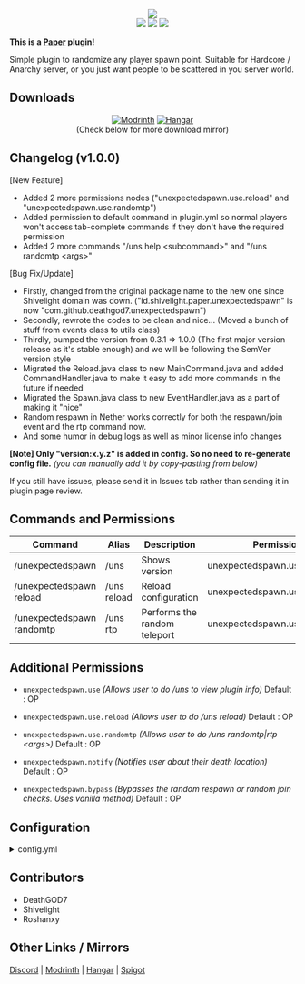 <p align="center">
<img src="https://raw.githubusercontent.com/Shivelight/unexpectedspawn-paper/master/assets/artwork.png">
<br>
<img src="https://img.shields.io/badge/Crafted%20in-Java-red?style=flat&logo=java">
<a href="https://discord.gg/7wqnERhG9f"><img src="https://img.shields.io/static/v1?label=Discord&message=Join&style=flat&logo=discord&color=7289da"></a>
<img src="https://img.shields.io/github/v/release/Shivelight/unexpectedspawn-paper?color=green">
</p>

**This is a [Paper](https://github.com/PaperMC/Paper) plugin!**

Simple plugin to randomize any player spawn point. Suitable for Hardcore / Anarchy server, or you just want people to be scattered in you server world.

## Downloads
<p align="center">
<a href="https://modrinth.com/plugin/unexpected-spawn"><img src="https://raw.githubusercontent.com/DeathGOD7/devins-badges/v3/assets/cozy/available/modrinth_64h.png" alt="Modrinth"></a>
<a href="https://hangar.papermc.io/DeathGOD7/UnexpectedSpawn"><img src="https://raw.githubusercontent.com/DeathGOD7/devins-badges/v3/assets/cozy/available/hangar_64h.png" alt="Hangar"></a>
<br>(Check below for more download mirror)
</p>


## Changelog (v1.0.0)
[New Feature]
- Added 2 more permissions nodes ("unexpectedspawn.use.reload" and "unexpectedspawn.use.randomtp")
- Added permission to default command in plugin.yml so normal players won't access tab-complete commands if they don't have the required permission
- Added 2 more commands "/uns help \<subcommand>" and "/uns randomtp \<args>"

[Bug Fix/Update]
- Firstly, changed from the original package name to the new one since Shivelight domain was down. ("id.shivelight.paper.unexpectedspawn" is now "com.github.deathgod7.unexpectedspawn")
- Secondly, rewrote the codes to be clean and nice...  (Moved a bunch of stuff from events class to utils class)
- Thirdly, bumped the version from 0.3.1 => 1.0.0 (The first major version release as it's stable enough) and we will be following the SemVer version style
- Migrated the Reload.java class to new MainCommand.java and added CommandHandler.java to make it easy to add more commands in the future if needed
- Migrated the Spawn.java class to new EventHandler.java as a part of making it "nice"
- Random respawn in Nether works correctly for both the respawn/join event and the rtp command now.
- And some humor in debug logs as well as minor license info changes

**[Note] Only "version:x.y.z" is added in config. So no need to re-generate config file.** *(you can manually add it by copy-pasting from below)*


If you still have issues, please send it in Issues tab rather than sending it in plugin page review.


## Commands and Permissions

| Command                   | Alias       | Description                  | Permission                   |
|---------------------------|-------------|------------------------------|------------------------------|
| /unexpectedspawn          | /uns        | Shows version                | unexpectedspawn.use          |
| /unexpectedspawn reload   | /uns reload | Reload configuration         | unexpectedspawn.use.reload   |
| /unexpectedspawn randomtp | /uns rtp    | Performs the random teleport | unexpectedspawn.use.randomtp |

## Additional Permissions

- ``unexpectedspawn.use``
  *(Allows user to do /uns to view plugin info)*
  Default : OP

- ``unexpectedspawn.use.reload``
  *(Allows user to do /uns reload)*
  Default : OP

- ``unexpectedspawn.use.randomtp``
  *(Allows user to do /uns randomtp|rtp \<args>)*
  Default : OP

- ``unexpectedspawn.notify``
  *(Notifies user about their death location)*
  Default : OP

- ``unexpectedspawn.bypass``
  *(Bypasses the random respawn or random join checks. Uses vanilla method)*
  Default : OP


## Configuration
<details>
<summary>config.yml</summary>

```yaml
# UnexpectedSpawn
# Authors : DeathGOD7, Shivelight
version: '1.0.0'

global:
  # Random respawn area for global settings.
  x-max: 399
  x-min: -399
  z-max: 399
  z-min: -399

  # Fail radius expansion if normal x and z area failed to obtain suitable block or location
  fail-radius: 500

  # Sets the global respawn world unless set in custom config worlds.
  respawn-world: 'world'

  # Do you want to have random respawn than normal world respawn? By default it is enabled in all worlds. If you want to
  # disable it in specific world, then add that world name in below 'blacklisted-worlds'.
  random-respawn:
    # Do you want to have random respawn after user dies? If set to false then user will respawn in world spawnpoint.
    # or bed/respawn anchor spawnpoint.
    on-death: true
    # Checks if bed respawn is taken priority. If set to false then it will force user to random respawn
    # even if they have bed respawn point when they die.
    bed-respawn-enabled: true
    # Do you want to have random spawn when user joins for first time to prevent grief in spawn chunks? If set to false
    # then user will spawn in default world spawnpoint.
    on-first-join: false
    # Enable this if you want to have random respawn each time user joins the server. It's best for Anarchy type server.
    always-on-join: false

  # Invert the blacklist to whitelist
  invert-block-blacklist: false

  # Specify any block where you don't want user to be teleported. You don't them to drown in lava/water or land on
  # someone else campfire, no?
  spawn-block-blacklist:
    - LAVA
    - WATER
    - CACTUS
    - FIRE
    - MAGMA_BLOCK
    - SWEET_BERRY_BUSH
    - CAMPFIRE


# If no worlds are specified, it will use global/default variables. Default Config (worlds: [])
# If you have added any world below, it will override the global settings.
# If it got missing parameters that is in global settings like "spawn-block-blacklist"
# but not in worlds world parameters then it will use global parameters.
# All the features are same as global ones.
# Please change "survival" to the name of your world and remove [] if you want to add worlds.

worlds: []
#  survival:
#    x-max: 500
#    x-min: -500
#    z-max: 500
#    z-min: -500
#    fail-radius: 1000
#    respawn-world: ''
#    random-respawn:
#      on-death: true
#      bed-respawn-enabled: true
#      on-first-join: false
#      always-on-join: false

# If you have any worlds here , then it will be excluded from having random spawn
# Even if you have set custom settings in above settings and you add that world to
# blacklist, it will be excluded. Default :[]
blacklisted-worlds: []
#  - bedwars
#  - creative

debug : false
```
</details>

## Contributors
- DeathGOD7
- Shivelight
- Roshanxy

## Other Links / Mirrors
[Discord](https://discord.gg/7wqnERhG9f) | [Modrinth](https://modrinth.com/plugin/unexpected-spawn) | [Hangar](https://hangar.papermc.io/DeathGOD7/UnexpectedSpawn) | [Spigot](https://www.spigotmc.org/resources/unexpectedspawn-randomize-player-spawn.32601/)